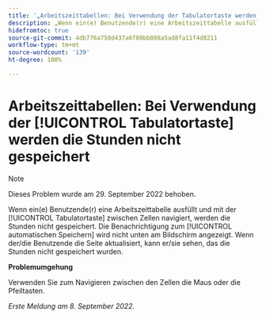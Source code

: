 ```yaml
---
title: '„Arbeitszeittabellen: Bei Verwendung der Tabulatortaste werden die Stunden nicht gespeichert“'
description: „Wenn ein(e) Benutzende(r) eine Arbeitszeittabelle ausfüllt und mit der Tabulatortaste zwischen Zellen navigiert, werden die Stunden nicht gespeichert. Die Benachrichtigung zum automatischen Speichern wird nicht unten am Bildschirm angezeigt. Wenn der/die Benutzende die Seite aktualisiert, kann er/sie sehen, das die Stunden nicht gespeichert wurden.“
hidefromtoc: true
source-git-commit: 4db776a758d437a6f08bb088a5ad8fa11f4d8211
workflow-type: tm+mt
source-wordcount: '139'
ht-degree: 100%

---
```



# Arbeitszeittabellen: Bei Verwendung der [!UICONTROL Tabulatortaste] werden die Stunden nicht gespeichert

>[!NOTE]
>
>Dieses Problem wurde am 29. September 2022 behoben.

Wenn ein(e) Benutzende(r) eine Arbeitszeittabelle ausfüllt und mit der [!UICONTROL Tabulatortaste] zwischen Zellen navigiert, werden die Stunden nicht gespeichert. Die Benachrichtigung zum [!UICONTROL automatischen Speichern] wird nicht unten am Bildschirm angezeigt. Wenn der/die Benutzende die Seite aktualisiert, kann er/sie sehen, das die Stunden nicht gespeichert wurden.

**Problemumgehung**

Verwenden Sie zum Navigieren zwischen den Zellen die Maus oder die Pfeiltasten.

_Erste Meldung am 8. September 2022._

